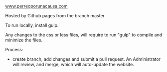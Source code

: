 www.perreoporunacausa.com 

Hosted by Github pages from the branch master.

To run locally, install gulp.

Any changes to the css or less files, will require to run "gulp" to compile and minimize the files.

Process:
  - create branch, add changes and submit a pull request.  An Administrator will review, and merge, which will auto-update the website.

